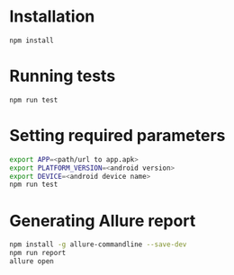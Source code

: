 # Installation

`npm install`

# Running tests

`npm run test`

# Setting required parameters

```bash
export APP=<path/url to app.apk>
export PLATFORM_VERSION=<android version>
export DEVICE=<android device name>
npm run test
```

# Generating Allure report

```bash
npm install -g allure-commandline --save-dev
npm run report
allure open
```